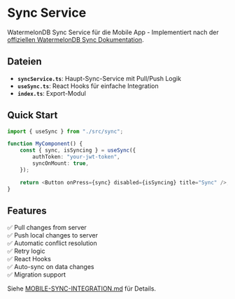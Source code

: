 # Sync Service

WatermelonDB Sync Service für die Mobile App - Implementiert nach der [offiziellen WatermelonDB Sync Dokumentation](https://watermelondb.dev/docs/Sync/Frontend).

## Dateien

-   **`syncService.ts`**: Haupt-Sync-Service mit Pull/Push Logik
-   **`useSync.ts`**: React Hooks für einfache Integration
-   **`index.ts`**: Export-Modul

## Quick Start

```typescript
import { useSync } from "./src/sync";

function MyComponent() {
    const { sync, isSyncing } = useSync({
        authToken: "your-jwt-token",
        syncOnMount: true,
    });

    return <Button onPress={sync} disabled={isSyncing} title="Sync" />;
}
```

## Features

✅ Pull changes from server  
✅ Push local changes to server  
✅ Automatic conflict resolution  
✅ Retry logic  
✅ React Hooks  
✅ Auto-sync on data changes  
✅ Migration support

Siehe [MOBILE-SYNC-INTEGRATION.md](../../../MOBILE-SYNC-INTEGRATION.md) für Details.
